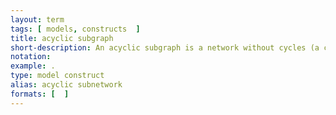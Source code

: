 ```yaml
---
layout: term
tags: [ models, constructs  ]
title: acyclic subgraph
short-description: An acyclic subgraph is a network without cycles (a cycle is a complete circuit). When following the network from node to node, a node is never visited twice.
notation:
example: .
type: model construct
alias: acyclic subnetwork
formats: [  ]
---
```

